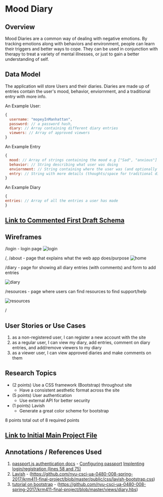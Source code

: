 # Mood Diary

## Overview

Mood Diaries are a common way of dealing with negative emotions. By tracking emotions along with behaviors and environment, people can learn their triggers and better ways to cope.  They can be used in conjunction with therapy to treat a variety of mental illnesses, or just to gain a better understanding of self. 


## Data Model

The application will store Users and their diaries. Diaries are made up of entries contain the user's mood, behavior, enviornment, and a traditional entry with more info.

An Example User:

```javascript
{
  username: "mopeyInManhattan",
  password: // a password hash,
  diary: // Array containing different diary entries
  viewers: // Array of approved viewers
}
```

An Example Entry

```javascript
{
  mood: // Array of strings containing the mood e.g ["Sad", "anxious"] 
  behavior: // String describing what user was doing 
  enviornment: // String containing where the user was (and optionally time date)
  entry: // String with more details (thoughts/space for traditional diary entry)
}
```

An Example Diary

```javascript
{
entries: // Array of all the entries a user has made
}
```


## [Link to Commented First Draft Schema](https://github.com/nyu-csci-ua-0480-008-spring-2017/krm411-final-project/blob/master/db.js) 

## Wireframes

/login - login page
![login](documentation/About.png)

/, /about - page that explains what the web app does/purpose
![home](documentation/About.png)
 
/diary - page for showing all diary entries (with comments) and form to add entries

![diary](documentation/Diary.png)

/resources - page where users can find resources to find support/help

![resources](documentation/Resource.png)

/


## User Stories or Use Cases

1. as a non-registered user, I can register a new account with the site
2. as a regular user, I can view my diary, add entries, comment on diary entries, and add/remove viewers to my diary
3. as a viewer user, I can view approved diaries and make comments on them

## Research Topics

* (2 points) Use a CSS framework (Bootstrap) throughout site
    * Have a consistent aesthetic format across the site
* (5 points) User authentication 
    * Use external API for better security
* (1 points) Lavish 
    * Generate a great color scheme for bootstrap 

8 points total out of 8 required points 


## [Link to Initial Main Project File](https://github.com/nyu-csci-ua-0480-008-spring-2017/krm411-final-project/blob/master/app.js) 

## Annotations / References Used

1. [passport.js authentication docs](http://passportjs.org/docs) - [Configuring passport](https://github.com/nyu-csci-ua-0480-008-spring-2017/krm411-final-project/blob/master/app.js#33) 
[Implenting login/registration (lines 58 and 75)](https://github.com/nyu-csci-ua-0480-008-spring-2017/krm411-final-project/blob/master/app.js) 
2. [Lavish](http://www.lavishbootstrap.com) - (https://github.com/nyu-csci-ua-0480-008-spring-2017/krm411-final-project/blob/master/public/css/lavish-bootstrap.css)
3. [tutorial on bootstrap](https://www.w3schools.com/bootstrap/default.asp) - (https://github.com/nyu-csci-ua-0480-008-spring-2017/krm411-final-project/blob/master/views/diary.hbs) 
